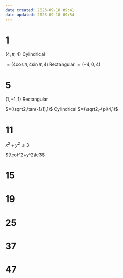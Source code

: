 ```yaml
---
date created: 2023-09-18 09:41
date updated: 2023-09-18 09:54
---
```


# 1

$(4,\pi,4)$ Cylindrical

$=(4\cos\pi,4\sin\pi,4)$ Rectangular
$=(-4,0,4)$

# 5

$(1,-1,1)$ Rectangular

$=(\sqrt2,\tan(-1/1),1)$ Cylindrical
$=(\sqrt2,-\pi/4,1)$

# 11

$x^2+y^2\le3$

$(\co)^2+y^2\le3$


# 15

# 19

# 25

# 37

# 47

